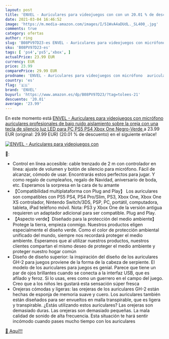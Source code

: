 ```yaml
---
layout: post
title: 'ENVEL - Auriculares para videojuegos con con un 20.01 % de descuento'
date: 2021-03-04 16:46:52
image: 'https://m.media-amazon.com/images/I/51WvA4aDUdL._SL400_.jpg'
comments: true
category: ofertas
author: ring
slug: 'B08PV97D23-es ENVEL - Auriculares para videojuegos con micrófono...'
sku: 'B08PV97D23-es'
tags: [ 'ps4','ps5','xbox', ]
actualPrice: 23.99 EUR
currency: EUR
price: 23.99
comparePrice: 29.99 EUR
prodname: 'ENVEL - Auriculares para videojuegos con micrófono  auriculares profesionales de bajo ruido aislamiento sobre la oreja  con una tecla de silencio  luz LED para PC PS5  PS4  Xbox One  Negro-Verde '
country: 'es'
flag: '🇪🇸'
brand: 'ENVEL'
buyurl: 'https://www.amazon.es/dp/B08PV97D23/?tag=tolees-21'
descuento: '20.01'
average: '23.99'
---
```


En este momento está [ENVEL - Auriculares para videojuegos con micrófono  auriculares profesionales de bajo ruido aislamiento sobre la oreja  con una tecla de silencio  luz LED para PC PS5  PS4  Xbox One  Negro-Verde ](https://www.amazon.es/dp/B08PV97D23/?tag=tolees-21) a 23.99 EUR (original: 29.99 EUR) (20.01 %  de descuento) en el siguiente enlace!

[![ENVEL - Auriculares para videojuegos con](https://m.media-amazon.com/images/I/51WvA4aDUdL._SL400_.jpg)](https://www.amazon.es/dp/B08PV97D23/?tag=tolees-21)

🔎:

- Control en línea accesible: cable trenzado de 2 m con controlador en línea: ajuste de volumen y botón de silencio para micrófono. Fácil de alcanzar, cómodo de usar. Encontrarás estos perfectos para jugar. Y como regalo de cumpleaños, regalo de Navidad, aniversario de boda, etc. Esperamos la sorpresa en la cara de tu amante
- 【Compatibilidad multiplataforma con Plug and Play】 Los auriculares son compatibles con PS5 PS4, PS4 Pro/Slim, PS3, Xbox One, Xbox One XS controlador, Nintendo Switch/3DS, PSP, PC, portátil, computadora, tableta, iPad teléfono móvil. Nota: PS3 y Xbox One de la versión antigua requieren un adaptador adicional para ser compatible. Plug and Play.
- 【Aspecto verde】Diseñado para la protección del medio ambiente】Protege la tierra, empieza conmigo. Nuestros productos eligen especialmente el diseño verde. Como el color de protección ambiental unificado del mundo, siempre nos recordará proteger el medio ambiente. Esperamos que al utilizar nuestros productos, nuestros clientes compartan el mismo deseo de proteger el medio ambiente y proteger nuestro hogar común
- Diseño de diseño superior: la inspiración del diseño de los auriculares GH-2 para juegos proviene de la forma de la cabeza de serpiente. El modelo de los auriculares para juegos es genial. Parece que tiene un par de ojos brillantes cuando se conecta a la interfaz USB, que es afilado y feroz. Si lo usas, eres como un guerrero en el campo del juego. Creo que a los niños les gustará esta sensación súper fresca
- Orejeras cómodas y ligeras: las orejeras de los auriculares GH-2 están hechas de esponja de memoria suave y cuero. Los auriculares también están diseñados para ser envueltos en malla transpirable, que es ligera y transpirable. ¿Estás utilizando estos auriculares? Las orejeras son demasiado duras. Las orejeras son demasiado pequeñas. La mala calidad de sonido de alta frecuencia. Esta situación te hará sentir incómodo cuando pases mucho tiempo con los auriculares

[🛒 Aquí!!!](https://www.amazon.es/dp/B08PV97D23/?tag=tolees-21)
